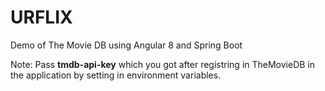 # URFLIX

Demo of The Movie DB using Angular 8 and Spring Boot

Note: Pass <b>tmdb-api-key</b> which you got after registring in TheMovieDB in the application by setting in environment variables.
